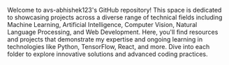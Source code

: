 Welcome to avs-abhishek123's GitHub repository! This space is dedicated to showcasing projects across a diverse range of technical fields including Machine Learning, Artificial Intelligence, Computer Vision, Natural Language Processing, and Web Development. Here, you'll find resources and projects that demonstrate my expertise and ongoing learning in technologies like Python, TensorFlow, React, and more. Dive into each folder to explore innovative solutions and advanced coding practices.
